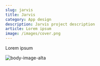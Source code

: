 ```yaml
---
slug: jarvis
title: Jarvis
category: App design
description: Jarvis project description
article: Lorem ipsum
image: /images/cover.png
---
```

Lorem ipsum

![body-image-alta](/images/mobile-4.png "body-image")